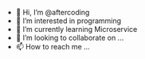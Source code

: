 - 👋 Hi, I’m @aftercoding
- 👀 I’m interested in programming
- 🌱 I’m currently learning Microservice
- 💞️ I’m looking to collaborate on ...
- 📫 How to reach me ...

<!---
aftercoding/aftercoding is a ✨ special ✨ repository because its `README.md` (this file) appears on your GitHub profile.
You can click the Preview link to take a look at your changes.
--->
